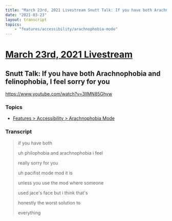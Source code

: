 ```yaml
---
title: "March 23rd, 2021 Livestream Snutt Talk: If you have both Arachnophobia and felinophobia, I feel sorry for you"
date: "2021-03-23"
layout: transcript
topics:
    - "features/accessibility/arachnophobia-mode"
---
```

# [March 23rd, 2021 Livestream](../2021-03-23.md)
## Snutt Talk: If you have both Arachnophobia and felinophobia, I feel sorry for you
https://www.youtube.com/watch?v=3llMN85Ghyw

### Topics
* [Features > Accessibility > Arachnophobia Mode](../topics/features/accessibility/arachnophobia-mode.md)

### Transcript

> if you have both
>
> uh philophobia and arachnophobia i feel
>
> really sorry for you
>
> uh pacifist mode mod it is
>
> unless you use the mod where someone
>
> used jace's face but i think that's
>
> honestly the worst solution to
>
> everything
